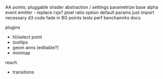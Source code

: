 
AA points; pluggable shader abstraction / settings
parametrize base alpha
event emitter - replace rxjs?
pixel ratio option
default params
just import necessary d3 code
fade in BG points
tests
perf benchamrks
docs

plugins
- hl/select point
- tooltips
- geom anns (editable?)
- minimap

reach
- transitions